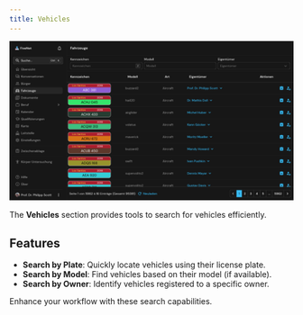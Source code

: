 ```yaml
---
title: Vehicles
---
```


![Feature Vehicle](/images/screenshots/features-vehicles.png)

The **Vehicles** section provides tools to search for vehicles efficiently.

## Features

- **Search by Plate**: Quickly locate vehicles using their license plate.
- **Search by Model**: Find vehicles based on their model (if available).
- **Search by Owner**: Identify vehicles registered to a specific owner.

Enhance your workflow with these search capabilities.
